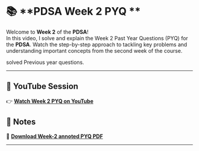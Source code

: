 # 📚 **PDSA Week 2 PYQ **

Welcome to **Week 2** of the **PDSA**!  
In this video, I solve and explain the Week 2 Past Year Questions (PYQ) for the **PDSA**. Watch the step-by-step approach to tackling key problems and understanding important concepts from the second week of the course.

solved Previous year questions.

---

## 🎥 **YouTube Session**  
👉 **[Watch Week 2 PYQ on YouTube](https://youtu.be/tnInGENQaVc)**

## 📝 **Notes**  
📄 **[Download Week-2 annoted PYQ PDF](https://drive.google.com/file/d/1BJIL9PkOrwtEikSn2i_VL6dxfd3lFBLm/view?usp=drive_link)**

---
